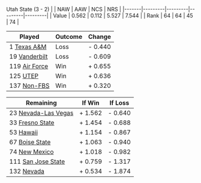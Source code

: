 Utah State (3 - 2)
|       |   NAW   |   AAW   |   NCS   |   NRS   |
|-------|---------|---------|---------|---------|
| Value |   0.562 |   0.112 |   5.527 |   7.544 |
| Rank  |      64 |      64 |      45 |      74 |

| Played                    | Outcome    |  Change  |
|---------------------------|------------|----------|
|   1 [Texas A&M             ](TexasAM)| Loss       | -  0.440 |
|  19 [Vanderbilt            ](Vanderbilt)| Loss       | -  0.609 |
| 119 [Air Force             ](AirForce)| Win        | +  0.655 |
| 125 [UTEP                  ](UTEP)| Win        | +  0.636 |
| 137 [Non-FBS               ](NonFBS)| Win        | +  0.320 |

| Remaining                 |  If Win  |  If Loss |
|---------------------------|----------|----------|
|  23 [Nevada-Las Vegas      ](NevadaLasVegas)| +  1.562 | -  0.640 |
|  33 [Fresno State          ](FresnoState)| +  1.454 | -  0.688 |
|  53 [Hawaii                ](Hawaii)| +  1.154 | -  0.867 |
|  67 [Boise State           ](BoiseState)| +  1.063 | -  0.940 |
|  74 [New Mexico            ](NewMexico)| +  1.018 | -  0.982 |
| 111 [San Jose State        ](SanJoseState)| +  0.759 | -  1.317 |
| 132 [Nevada                ](Nevada)| +  0.534 | -  1.874 |

